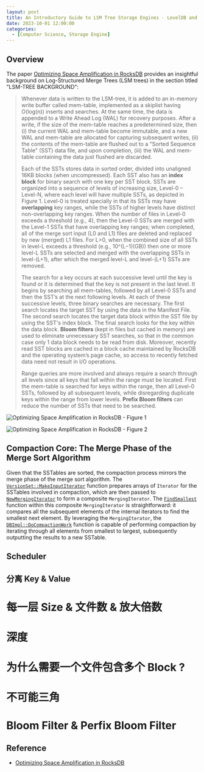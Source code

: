 ```yaml
---
layout: post
title: An Introductory Guide to LSM Tree Storage Engines - LevelDB and RocksDB
date: 2023-10-01 12:00:00
categories:
  - [Computer Science, Storage Engine]
---
```


## Overview

The paper [Optimizing Space Amplification in RocksDB](https://www.cidrdb.org/cidr2017/papers/p82-dong-cidr17.pdf) provides an insightful background on Log-Structured Merge Trees (LSM trees) in the section titled "LSM-TREE BACKGROUND":

> Whenever data is written to the LSM-tree, it is added to an in-memory write buffer called mem-table, implemented as a skiplist having O(log(n)) inserts and searches. At the same time, the data is appended to a Write Ahead Log (WAL) for recovery purposes. After a write, if the size of the mem-table reaches a predetermined size, then (i) the current WAL and mem-table become immutable, and a new WAL and mem-table are allocated for capturing subsequent writes, (ii) the contents of the mem-table are flushed out to a "Sorted Sequence Table" (SST) data file, and upon completion, (iii) the WAL and mem-table containing the data just flushed are discarded.
>
> Each of the SSTs stores data in sorted order, divided into unaligned 16KB blocks (when uncompressed). Each SST also has an **index block** for binary search with one key per SST block. SSTs are organized into a sequence of levels of increasing size, Level-0 – Level-N, where each level will have multiple SSTs, as depicted in Figure 1. Level-0 is treated specially in that its SSTs may have **overlapping** key ranges, while the SSTs of higher levels have distinct non-overlapping key ranges. When the number of files in Level-0 exceeds a threshold (e.g., 4), then the Level-0 SSTs are merged with the Level-1 SSTs that have overlapping key ranges; when completed, all of the merge sort input (L0 and L1) files are deleted and replaced by new (merged) L1 files. For L>0, when the combined size of all SSTs in level-L exceeds a threshold (e.g., 10^(L−1)(GB)) then one or more level-L SSTs are selected and merged with the overlapping SSTs in level-(L+1), after which the merged level-L and level-(L+1) SSTs are removed.
>
> The search for a key occurs at each successive level until the key is found or it is determined that the key is not present in the last level. It begins by searching all mem-tables, followed by all Level-0 SSTs and then the SST’s at the next following levels. At each of these successive levels, three binary searches are necessary. The first search locates the target SST by using the data in the Manifest File. The second search locates the target data block within the SST file by using the SST's index block. The final search looks for the key within the data block. **Bloom filters** (kept in files but cached in memory) are used to eliminate unnecessary SST searches, so that in the common case only 1 data block needs to be read from disk. Moreover, recently read SST blocks are cached in a block cache maintained by RocksDB and the operating system’s page cache, so access to recently fetched data need not result in I/O operations.
>
> Range queries are more involved and always require a search through all levels since all keys that fall within the range must be located. First the mem-table is searched for keys within the range, then all Level-0 SSTs, followed by all subsequent levels, while disregarding duplicate keys within the range from lower levels. **Prefix Bloom filters** can reduce the number of SSTs that need to be searched.

![Optimizing Space Amplification in RocksDB - Figure 1](http://junbin-hexo-img.oss-cn-beijing.aliyuncs.com/an-introductory-guide-to-lsm-tree-storage-engines-leveldb-and-rocksdb/optimizing-space-amplification-in%20rocksdb-figure-1.png)

![Optimizing Space Amplification in RocksDB - Figure 2](http://junbin-hexo-img.oss-cn-beijing.aliyuncs.com/an-introductory-guide-to-lsm-tree-storage-engines-leveldb-and-rocksdb/optimizing-space-amplification-in%20rocksdb-figure-2.png)

## Compaction Core: The Merge Phase of the Merge Sort Algorithm

Given that the SSTables are sorted, the compaction process mirrors the merge phase of the merge sort algorithm. The [`VersionSet::MakeInputIterator`](https://github.com/google/leveldb/blob/main/db/version_set.cc#L1219) function prepares arrays of `Iterator` for the SSTables involved in compaction, which are then passed to [`NewMergingIterator`](https://github.com/google/leveldb/blob/main/table/merger.cc#L179) to form a composite `MergingIterator`. The [`FindSmallest`](https://github.com/google/leveldb/blob/main/table/merger.cc#L148) function within this composite `MergingIterator` is straightforward: it compares all the subsequent elements of the internal iterators to find the smallest next element. By leveraging the `MergingIterator`, the [`DBImpl::DoCompactionWork`](https://github.com/google/leveldb/blob/068d5ee1a3ac40dabd00d211d5013af44be55bea/db/db_impl.cc#L892) function is capable of performing compaction by iterating through all elements from smallest to largest, subsequently outputting the results to a new SSTable.

## Scheduler

## 分离 Key & Value

# 每一层 Size & 文件数 & 放大倍数

# 深度

# 为什么需要一个文件包含多个 Block ?

# 不可能三角

# Bloom Filter & Perfix Bloom Filter

## Reference

+ [Optimizing Space Amplification in RocksDB](https://www.cidrdb.org/cidr2017/papers/p82-dong-cidr17.pdf)
